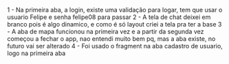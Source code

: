 1 - Na primeira aba, a login, existe uma validação para logar, tem que usar o usuario Felipe e senha felipe08 para passar
2 - A tela de chat deixei em branco pois é algo dinamico, e como é só layout criei a tela pra ter a base
3 - A aba de mapa funcionou na primeira vez e a partir da segunda vez começou a fechar o app, nao entendi muito bem pq, mas a aba existe, no futuro vai ser alterado
4 - Foi usado o fragment na aba cadastro de usuario, logo na primeira aba
